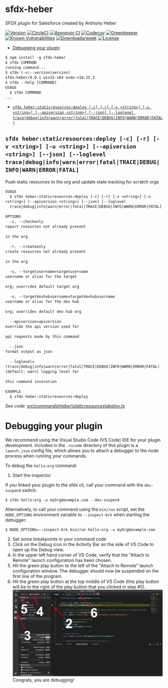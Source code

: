 sfdx-heber
==========

SFDX plugin for Salesforce created by Anthony Heber

[![Version](https://img.shields.io/npm/v/sfdx-heber.svg)](https://npmjs.org/package/sfdx-heber)
[![CircleCI](https://circleci.com/gh/aheber/sfdx-heber/tree/master.svg?style=shield)](https://circleci.com/gh/aheber/sfdx-heber/tree/master)
[![Appveyor CI](https://ci.appveyor.com/api/projects/status/github/aheber/sfdx-heber?branch=master&svg=true)](https://ci.appveyor.com/project/heroku/sfdx-heber/branch/master)
[![Codecov](https://codecov.io/gh/aheber/sfdx-heber/branch/master/graph/badge.svg)](https://codecov.io/gh/aheber/sfdx-heber)
[![Greenkeeper](https://badges.greenkeeper.io/aheber/sfdx-heber.svg)](https://greenkeeper.io/)
[![Known Vulnerabilities](https://snyk.io/test/github/aheber/sfdx-heber/badge.svg)](https://snyk.io/test/github/aheber/sfdx-heber)
[![Downloads/week](https://img.shields.io/npm/dw/sfdx-heber.svg)](https://npmjs.org/package/sfdx-heber)
[![License](https://img.shields.io/npm/l/sfdx-heber.svg)](https://github.com/aheber/sfdx-heber/blob/master/package.json)

<!-- toc -->
* [Debugging your plugin](#debugging-your-plugin)
<!-- tocstop -->
<!-- install -->
<!-- usage -->
```sh-session
$ npm install -g sfdx-heber
$ sfdx COMMAND
running command...
$ sfdx (-v|--version|version)
sfdx-heber/0.0.1 win32-x64 node-v10.15.3
$ sfdx --help [COMMAND]
USAGE
  $ sfdx COMMAND
...
```
<!-- usagestop -->
<!-- commands -->
* [`sfdx heber:staticresources:deploy [-c] [-r] [-v <string>] [-u <string>] [--apiversion <string>] [--json] [--loglevel trace|debug|info|warn|error|fatal|TRACE|DEBUG|INFO|WARN|ERROR|FATAL]`](#sfdx-heberstaticresourcesdeploy--c--r--v-string--u-string---apiversion-string---json---loglevel-tracedebuginfowarnerrorfataltracedebuginfowarnerrorfatal)

## `sfdx heber:staticresources:deploy [-c] [-r] [-v <string>] [-u <string>] [--apiversion <string>] [--json] [--loglevel trace|debug|info|warn|error|fatal|TRACE|DEBUG|INFO|WARN|ERROR|FATAL]`

Push static resources to the org and update state tracking for scratch orgs

```
USAGE
  $ sfdx heber:staticresources:deploy [-c] [-r] [-v <string>] [-u <string>] [--apiversion <string>] [--json] [--loglevel 
  trace|debug|info|warn|error|fatal|TRACE|DEBUG|INFO|WARN|ERROR|FATAL]

OPTIONS
  -c, --checkonly                                                                   report resources not already present
                                                                                    in the org

  -r, --createonly                                                                  create resources not already present
                                                                                    in the org

  -u, --targetusername=targetusername                                               username or alias for the target
                                                                                    org; overrides default target org

  -v, --targetdevhubusername=targetdevhubusername                                   username or alias for the dev hub
                                                                                    org; overrides default dev hub org

  --apiversion=apiversion                                                           override the api version used for
                                                                                    api requests made by this command

  --json                                                                            format output as json

  --loglevel=(trace|debug|info|warn|error|fatal|TRACE|DEBUG|INFO|WARN|ERROR|FATAL)  [default: warn] logging level for
                                                                                    this command invocation

EXAMPLE
  $ sfdx heber:staticresources:deploy
```

_See code: [src\commands\heber\staticresources\deploy.ts](https://github.com/aheber/sfdx-heber/blob/v0.0.1/src\commands\heber\staticresources\deploy.ts)_
<!-- commandsstop -->
<!-- debugging-your-plugin -->
# Debugging your plugin
We recommend using the Visual Studio Code (VS Code) IDE for your plugin development. Included in the `.vscode` directory of this plugin is a `launch.json` config file, which allows you to attach a debugger to the node process when running your commands.

To debug the `hello:org` command: 
1. Start the inspector
  
If you linked your plugin to the sfdx cli, call your command with the `dev-suspend` switch: 
```sh-session
$ sfdx hello:org -u myOrg@example.com --dev-suspend
```
  
Alternatively, to call your command using the `bin/run` script, set the `NODE_OPTIONS` environment variable to `--inspect-brk` when starting the debugger:
```sh-session
$ NODE_OPTIONS=--inspect-brk bin/run hello:org -u myOrg@example.com
```

2. Set some breakpoints in your command code
3. Click on the Debug icon in the Activity Bar on the side of VS Code to open up the Debug view.
4. In the upper left hand corner of VS Code, verify that the "Attach to Remote" launch configuration has been chosen.
5. Hit the green play button to the left of the "Attach to Remote" launch configuration window. The debugger should now be suspended on the first line of the program. 
6. Hit the green play button at the top middle of VS Code (this play button will be to the right of the play button that you clicked in step #5).
<br><img src=".images/vscodeScreenshot.png" width="480" height="278"><br>
Congrats, you are debugging!
